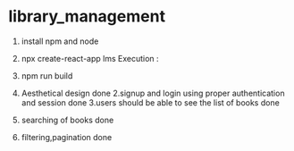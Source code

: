 # library_management
1. install npm and node
2. npx create-react-app lms
 Execution :
1. npm run build
   
1. Aesthetical design done
2.signup and login using proper authentication and session done
3.users should be able to see the list of books done
4. searching of books done
5. filtering,pagination done
   

